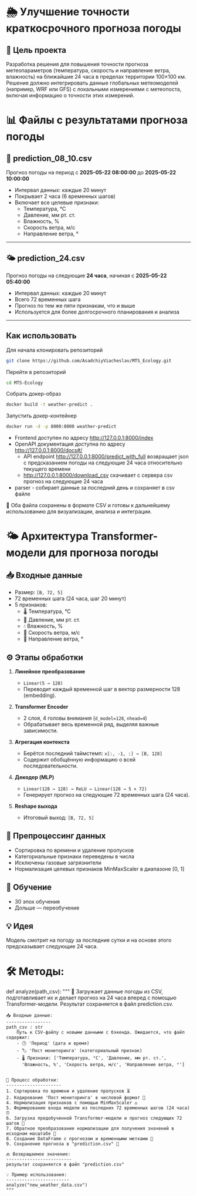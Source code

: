 # 🌦️ Улучшение точности краткосрочного прогноза погоды

## 📌 Цель проекта

Разработка решения для повышения точности прогноза метеопараметров (температура, скорость и направление ветра, влажность) на ближайшие 24 часа в пределах территории 100×100 км. Решение должно интегрировать данные глобальных метеомоделей (например, WRF или GFS) с локальными измерениями с метеопоста, включая информацию о точности этих измерений. 

# 📊 Файлы с результатами прогноза погоды

## 📅 prediction_08_10.csv  
Прогноз погоды на период с **2025-05-22 08:00:00** до **2025-05-22 10:00:00**  
- Интервал данных: каждые 20 минут  
- Покрывает 2 часа (6 временных шагов)  
- Включает все целевые признаки:  
  - Температура, °С  
  - Давление, мм рт. ст.  
  - Влажность, %  
  - Скорость ветра, м/с  
  - Направление ветра, °  

---

## 🌤 prediction_24.csv  
Прогноз погоды на следующие **24 часа**, начиная с **2025-05-22 05:40:00**  
- Интервал данных: каждые 20 минут  
- Всего 72 временных шага  
- Прогноз по тем же пяти признакам, что и выше  
- Используется для более долгосрочного планирования и анализа

---

## Как использовать

Для начала клонировать репозиторий 

```bash
git clone https://github.com/AsadchiyViacheslav/MTS_Ecology.git
```

Перейти в репозиторий

```bash
cd MTS-Ecology
```

Собрать докер-образ

```bash
docker build -t weather-predict .
```

Запустить докер-контейнер

```bash
docker run -d -p 8000:8000 weather-predict
```

- Frontend доступен по адресу http://127.0.0.1:8000/index
- OpenAPI документация доступна по адресу http://127.0.0.1:8000/docs#/
    - API endpoint http://127.0.0.1:8000/predict_with_full возвращает json с предсказанием погоды на следующие 24 часа относительно текущего времени
    - http://127.0.0.1:8000/download_csv скачивает с сервера csv прогноз на следующие 24 часа
- parser - собирает данные за последний день и сохраняет в csv файле






💾 Оба файла сохранены в формате CSV и готовы к дальнейшему использованию для визуализации, анализа и интеграции.



# 🌤 Архитектура Transformer-модели для прогноза погоды

## 📥 Входные данные
- Размер: `[B, 72, 5]`  
- 72 временных шага (24 часа, шаг 20 минут)  
- 5 признаков:  
  - 🌡 Температура, °С  
  - 📏 Давление, мм рт. ст.  
  - 💧 Влажность, %  
  - 💨 Скорость ветра, м/с  
  - 🧭 Направление ветра, °

## ⚙️ Этапы обработки

1. **Линейное преобразование**  
   - `Linear(5 → 128)`  
   - Переводит каждый временной шаг в вектор размерности 128 (embedding).

2. **Transformer Encoder**  
   - 2 слоя, 4 головы внимания (`d_model=128`, `nhead=4`)  
   - Обрабатывает весь временной ряд, выделяя важные зависимости.

3. **Агрегация контекста**  
   - Берётся последний таймстемп: `x[:, -1, :] → [B, 128]`  
   - Содержит обобщённую информацию о всей последовательности.

4. **Декодер (MLP)**  
   - `Linear(128 → 128) → ReLU → Linear(128 → 5 × 72)`  
   - Генерирует прогноз на следующие 72 временных шага (24 часа).

5. **Reshape выхода**  
   - Итоговый выход: `[B, 72, 5]`

## 🧹 Препроцессинг данных
- Сортировка по времени и удаление пропусков  
- Категориальные признаки переведены в числа  
- Исключены газовые загрязнители  
- Нормализация целевых признаков MinMaxScaler в диапазоне [0, 1]

## 🎯 Обучение
- 30 эпох обучения  
- Дольше — переобучение

## 💡 Идея
Модель смотрит на погоду за последние сутки и на основе этого предсказывает следующие 24 часа.


# 🛠️ Методы:
def analyze(path_csv):
    """
    🚀 Загружает данные погоды из CSV, подготавливает их и делает прогноз на 24 часа вперед
    с помощью Transformer-модели. Результат сохраняется в файл prediction.csv.

    📥 Входные данные:
    -----------------
    path_csv : str  
        Путь к CSV-файлу с новыми данными с бэкенда. Ожидается, что файл содержит:
        - 🕒 'Период' (дата и время)
        - 🏷 'Пост мониторинга' (категориальный признак)
        - 🌡 Признаки: ['Температура, °С', 'Давление, мм рт. ст.', 
          'Влажность, %', 'Скорость ветра, м/с', 'Направление ветра, °']


    🔄 Процесс обработки:
    ---------------------
    1. Сортировка по времени и удаление пропусков ⏳  
    2. Кодирование 'Пост мониторинга' в числовой формат 🔢
    4. Нормализация признаков с помощью MinMaxScaler ⚖️  
    5. Формирование входа модели из последних 72 временных шагов (24 часа) ⏰  
    6. Загрузка предобученной Transformer-модели и прогноз следующих 72 шагов 🎯  
    7. Обратное преобразование нормализации для получения значений в исходном масштабе 🔄  
    8. Создание DataFrame с прогнозом и временными метками 📅  
    9. Сохранение прогноза в "prediction.csv" 💾

    🔙 Возвращаемое значение:
    -------------------------
    результат сохраняется в файл "prediction.csv"

    💡 Пример использования:
    ------------------------
    analyze("new_weather_data.csv")
    """

